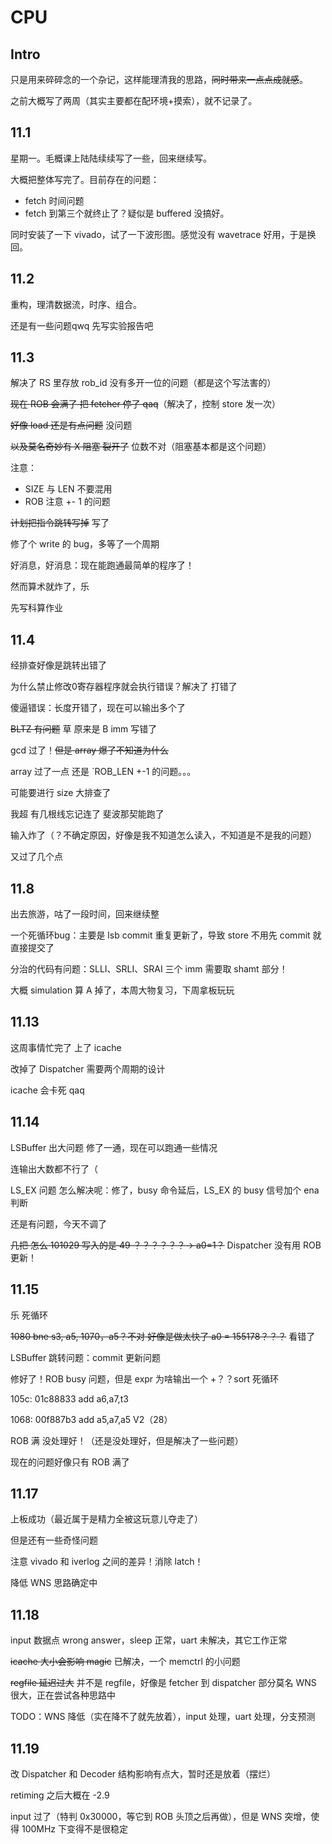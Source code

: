 # CPU

## Intro

只是用来碎碎念的一个杂记，这样能理清我的思路，~~同时带来一点点成就感~~。

之前大概写了两周（其实主要都在配环境+摸索），就不记录了。



## 11.1

星期一。毛概课上陆陆续续写了一些，回来继续写。

大概把整体写完了。目前存在的问题：

- fetch 时间问题
- fetch 到第三个就终止了？疑似是 buffered 没搞好。

同时安装了一下 vivado，试了一下波形图。感觉没有 wavetrace 好用，于是换回。



## 11.2

重构，理清数据流，时序、组合。

还是有一些问题qwq 先写实验报告吧



## 11.3

解决了 RS 里存放 rob_id 没有多开一位的问题（都是这个写法害的）

~~现在 ROB 会满了 把 fetcher 停了 qaq~~（解决了，控制 store 发一次）

~~好像 load 还是有点问题~~ 没问题

~~以及莫名奇妙有 X 阻塞 裂开了~~ 位数不对（阻塞基本都是这个问题）

注意：

- SIZE 与 LEN 不要混用
- ROB 注意 +- 1 的问题

~~计划把指令跳转写掉~~ 写了

修了个 write 的 bug，多等了一个周期

好消息，好消息：现在能跑通最简单的程序了！

然而算术就炸了，乐

先写科算作业



## 11.4

经排查好像是跳转出错了

为什么禁止修改0寄存器程序就会执行错误？解决了 打错了

傻逼错误：长度开错了，现在可以输出多个了

~~BLTZ 有问题~~ 草 原来是 B imm 写错了

gcd 过了！~~但是 array 爆了不知道为什么~~

array 过了一点 还是 `ROB_LEN +-1 的问题。。。

可能要进行 size 大排查了

我超 有几根线忘记连了 斐波那契能跑了

输入炸了（？不确定原因，好像是我不知道怎么读入，不知道是不是我的问题）

又过了几个点



## 11.8

出去旅游，咕了一段时间，回来继续整

一个死循环bug：主要是 lsb commit 重复更新了，导致 store 不用先 commit 就直接提交了

分治的代码有问题：SLLI、SRLI、SRAI 三个 imm 需要取 shamt 部分！

大概 simulation 算 A 掉了，本周大物复习，下周拿板玩玩



## 11.13

这周事情忙完了 上了 icache

改掉了 Dispatcher 需要两个周期的设计

icache 会卡死 qaq



## 11.14

LSBuffer 出大问题 修了一通，现在可以跑通一些情况

连输出大数都不行了（

LS_EX 问题 怎么解决呢：修了，busy 命令延后，LS_EX 的 busy 信号加个 ena 判断

还是有问题，今天不调了

~~几把 怎么 101029 写入的是 49 ？？？？？？-> a0=1？~~ Dispatcher 没有用 ROB 更新！



## 11.15

乐 死循环

~~1080 bne s3, a5, 1070，a5？不对 好像是做太快了 a0 = 155178？？？~~ 看错了

LSBuffer 跳转问题：commit 更新问题

修好了！ROB busy 问题，但是 expr 为啥输出一个 +？？sort 死循环

105c:  01c88833       add a6,a7,t3

1068:  00f887b3       add a5,a7,a5   V2（28）

ROB 满 没处理好！（还是没处理好，但是解决了一些问题）

现在的问题好像只有 ROB 满了



## 11.17

上板成功（最近属于是精力全被这玩意儿夺走了）

但是还有一些奇怪问题

注意 vivado 和 iverlog 之间的差异！消除 latch！

降低 WNS 思路确定中



## 11.18

input 数据点 wrong answer，sleep 正常，uart 未解决，其它工作正常

~~icache 大小会影响 magic~~ 已解决，一个 memctrl 的小问题

~~regfile 延迟过大~~ 并不是 regfile，好像是 fetcher 到 dispatcher 部分莫名 WNS 很大，正在尝试各种思路中

TODO：WNS 降低（实在降不了就先放着），input 处理，uart 处理，分支预测



## 11.19

改 Dispatcher 和 Decoder 结构影响有点大，暂时还是放着（摆烂）

retiming 之后大概在 -2.9

input 过了（特判 0x30000，等它到 ROB 头顶之后再做），但是 WNS 突增，使得 100MHz 下变得不是很稳定